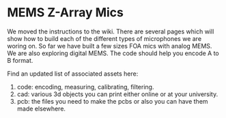 # MEMS Z-Array Mics

We moved the instructions to the wiki. There are several pages which will show how to build each of the different types of microphones we are woring on. So far we have built a few sizes FOA mics with analog MEMS. We are also exploring digital MEMS. The code should help you encode A to B format.

Find an updated list of associated assets here:

1. code: encoding, measuring, calibrating, filtering.
2. cad: various 3d objects you can print either online or at your university.
3. pcb: the files you need to make the pcbs or also you can have them made elsewhere.
